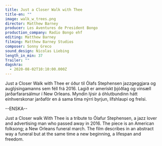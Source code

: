 ```yaml
---
title: Just a Closer Walk with Thee
title-en: ""
image: walk_w_trees.png
director: Matthew Barney
producer: Les Aventures de President Bongo
production_company: Radio Bongo ehf
editing: Matthew Barney
filming: Matthew Barney Studios
composer: Sonny Greco
sound_design: Nicolas Liebing
length_in_min: 37
Trailer: ""
dagskra:
  - 2020-08-02T10:10:00.000Z
---
```

Just a Closer Walk with Thee er óður til Ólafs Stephensen jazzgeggjara og auglýsingamanns sem féll frá 2016. Lagið er amerískt þjóðlag og vinsæll jarðarfararsálmur í New Orleans. Myndin lýsir á óhlutbundinn hátt einhverskonar jarðaför en á sama tíma nýrri byrjun, lífshlaupi og frelsi.

\--ENSKA--

Just a Closer walk With Thee is a tribute to Ólafur Stephensen, a jazz lover and advertising man who passed away in 2016. The piece is an American folksong; a New Orleans funeral march. The film describes in an abstract way a funeral but at the same time a new beginning, a lifespan and freedom.